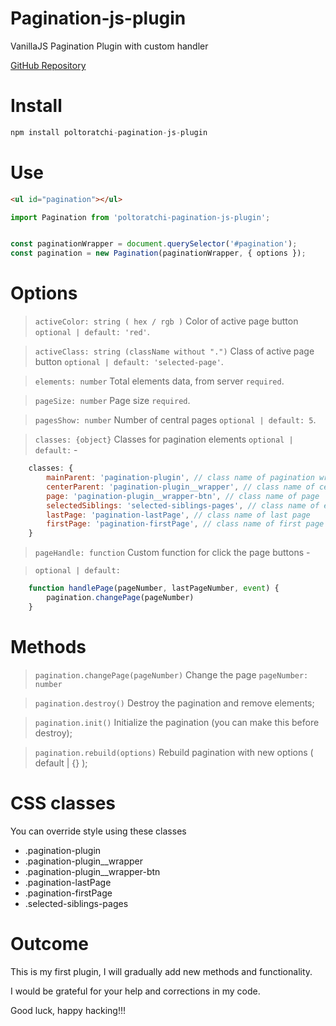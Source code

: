 # Pagination-js-plugin
VanillaJS Pagination Plugin with custom handler

[GitHub Repository](https://github.com/melrose13-69/plugin-pagination)


# Install
```js
npm install poltoratchi-pagination-js-plugin
```
# Use
```html
<ul id="pagination"></ul>
```

```js
import Pagination from 'poltoratchi-pagination-js-plugin';


const paginationWrapper = document.querySelector('#pagination');
const pagination = new Pagination(paginationWrapper, { options });
```
# Options
> `activeColor: string ( hex / rgb )` Color of active page button  `optional | default: 'red'`.

> `activeClass: string (className without ".")` Class of active page button `optional | default: 'selected-page'`.

> `elements: number` Total elements data, from server `required`.

> `pageSize: number` Page size `required`.

> `pagesShow: number` Number of central pages `optional | default: 5`.

> `classes: {object}` Classes for pagination elements `optional | default:` -
```js
    classes: {
        mainParent: 'pagination-plugin', // class name of pagination wrapper
        centerParent: 'pagination-plugin__wrapper', // class name of centered pages wrapper
        page: 'pagination-plugin__wrapper-btn', // class name of page
        selectedSiblings: 'selected-siblings-pages', // class name of elements if activePage is first elements or last
        lastPage: 'pagination-lastPage', // class name of last page
        firstPage: 'pagination-firstPage', // class name of first page
    }
```


> `pageHandle: function` Custom function for click the page buttons -

> `optional | default: `
```js
    function handlePage(pageNumber, lastPageNumber, event) {
        pagination.changePage(pageNumber)
    }
```

# Methods
> `pagination.changePage(pageNumber)` Change the page `pageNumber: number`

> `pagination.destroy()` Destroy the pagination and remove elements;

> `pagination.init()` Initialize the pagination (you can make this before destroy);

> `pagination.rebuild(options)` Rebuild pagination with new options ( default | {} );

# CSS classes
You can override style using these classes

- .pagination-plugin
- .pagination-plugin__wrapper
- .pagination-plugin__wrapper-btn
- .pagination-lastPage
- .pagination-firstPage
- .selected-siblings-pages

# Outcome

This is my first plugin, I will gradually add new methods and functionality.

I would be grateful for your help and corrections in my code.

Good luck, happy hacking!!!
